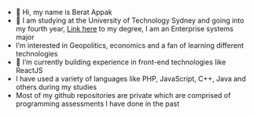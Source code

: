 - 👋 Hi, my name is Berat Appak
- 👀 I am studying at the University of Technology Sydney and going into my fourth year, [Link here](https://www.uts.edu.au/study/find-a-course/bachelor-science-information-technology-diploma-information-technology-professional-practice) to my degree, I am an Enterprise systems major
- I’m interested in Geopolitics, economics and a fan of learning different technologies
- 🌱 I’m currently building experience in front-end technologies like ReactJS
- I have used a variety of languages like PHP, JavaScript, C++, Java and others during my studies 
- Most of my github repositories are private which are comprised of programming assessments I have done in the past 

<!---
Andromodous/Andromodous is a ✨ special ✨ repository because its `README.md` (this file) appears on your GitHub profile.
You can click the Preview link to take a look at your changes.
--->
